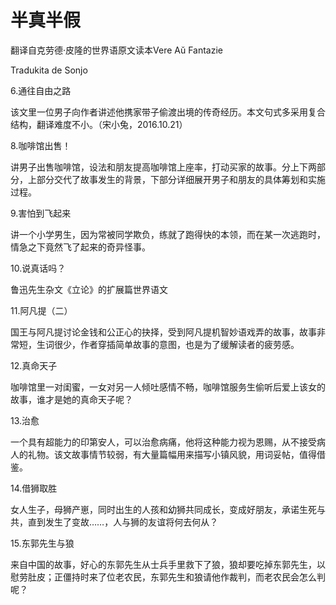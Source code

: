 # 半真半假

翻译自克劳德·皮隆的世界语原文读本Vere Aŭ Fantazie

Tradukita de Sonjo

6.通往自由之路

该文里一位男子向作者讲述他携家带子偷渡出境的传奇经历。本文句式多采用复合结构，翻译难度不小。（宋小兔，2016.10.21）

8.咖啡馆出售！

讲男子出售咖啡馆，设法和朋友提高咖啡馆上座率，打动买家的故事。分上下两部分，上部分交代了故事发生的背景，下部分详细展开男子和朋友的具体筹划和实施过程。

9.害怕到飞起来

讲一个小学男生，因为常被同学欺负，练就了跑得快的本领，而在某一次逃跑时，情急之下竟然飞了起来的奇异怪事。

10.说真话吗？

鲁迅先生杂文《立论》的扩展篇世界语文

11.阿凡提（二）

国王与阿凡提讨论金钱和公正心的抉择，受到阿凡提机智妙语戏弄的故事，故事非常短，生词很少，作者穿插简单故事的意图，也是为了缓解读者的疲劳感。

12.真命天子

咖啡馆里一对闺蜜，一女对另一人倾吐感情不畅，咖啡馆服务生偷听后爱上该女的故事，谁才是她的真命天子呢？

13.治愈

一个具有超能力的印第安人，可以治愈病痛，他将这种能力视为恩赐，从不接受病人的礼物。该文故事情节较弱，有大量篇幅用来描写小镇风貌，用词妥帖，值得借鉴。

14.借狮取胜

女人生子，母狮产崽，同时出生的人孩和幼狮共同成长，变成好朋友，承诺生死与共，直到发生了变故……，人与狮的友谊将何去何从？

15.东郭先生与狼

来自中国的故事，好心的东郭先生从士兵手里救下了狼，狼却要吃掉东郭先生，以慰劳肚皮；正僵持时来了位老农民，东郭先生和狼请他作裁判，而老农民会怎么判呢？
